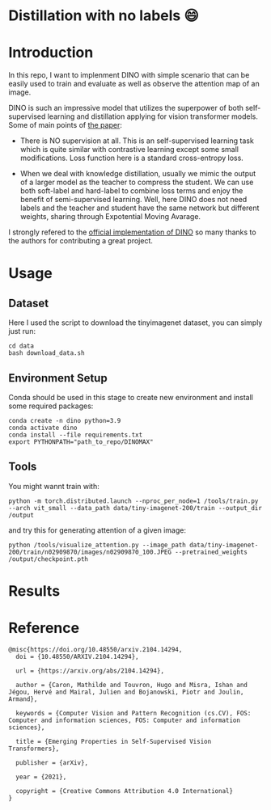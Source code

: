 Distillation with no labels :smile:
=====

# Introduction

In this repo, I want to implenment DINO with simple scenario that can be easily used to train and evaluate as well as observe the attention map of an image. 

<!-- ![image](https://user-images.githubusercontent.com/61444616/180137286-6c7551a8-df35-4bd1-bacd-3b54d4618ffb.png) -->

DINO is such an impressive model that utilizes the superpower of both self-supervised learning and distillation applying for vision transformer models. Some of main points of [the paper](https://arxiv.org/abs/2104.14294):

- There is NO supervision at all. This is an self-supervised learning task which is quite similar with contrastive learning except some small modifications. Loss function here is a standard cross-entropy loss.

- When we deal with knowledge distillation, usually we mimic the output of a larger model as the teacher to compress the student. We can use both soft-label and hard-label to combine loss terms and enjoy the benefit of semi-supervised learning. Well, here DINO does not need labels and the teacher and student have the same network but different weights, sharing through Expotential Moving Avarage. 

I strongly refered to the [official implementation of DINO](https://github.com/facebookresearch/dino) so many thanks to the authors for contributing a great project.

# Usage 

## Dataset

Here I used the script to download the tinyimagenet dataset, you can simply just run:

```
cd data
bash download_data.sh
```

## Environment Setup

Conda should be used in this stage to create new environment and install some required packages:

```
conda create -n dino python=3.9
conda activate dino
conda install --file requirements.txt
export PYTHONPATH="path_to_repo/DINOMAX"
```

## Tools

You might wannt train with:

`python -m torch.distributed.launch --nproc_per_node=1 /tools/train.py --arch vit_small --data_path data/tiny-imagenet-200/train --output_dir /output`

and try this for generating attention of a given image:

`python /tools/visualize_attention.py --image_path data/tiny-imagenet-200/train/n02909870/images/n02909870_100.JPEG --pretrained_weights /output/checkpoint.pth`

# Results

# Reference

```
@misc{https://doi.org/10.48550/arxiv.2104.14294,
  doi = {10.48550/ARXIV.2104.14294},
  
  url = {https://arxiv.org/abs/2104.14294},
  
  author = {Caron, Mathilde and Touvron, Hugo and Misra, Ishan and Jégou, Hervé and Mairal, Julien and Bojanowski, Piotr and Joulin, Armand},
  
  keywords = {Computer Vision and Pattern Recognition (cs.CV), FOS: Computer and information sciences, FOS: Computer and information sciences},
  
  title = {Emerging Properties in Self-Supervised Vision Transformers},
  
  publisher = {arXiv},
  
  year = {2021},
  
  copyright = {Creative Commons Attribution 4.0 International}
}

```
